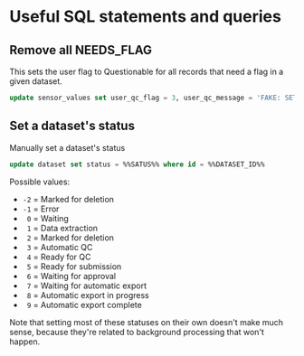 # Useful SQL statements and queries

## Remove all NEEDS_FLAG
This sets the user flag to Questionable for all records that need a flag in a given dataset.
```sql
update sensor_values set user_qc_flag = 3, user_qc_message = 'FAKE: SET BY SCRIPT' where dataset_id = %%DATASET_ID%% and user_qc_flag = -10;
```
## Set a dataset's status
Manually set a dataset's status

```sql
update dataset set status = %%SATUS%% where id = %%DATASET_ID%%
```

Possible values:

* `-2` = Marked for deletion
* `-1` = Error
* ` 0` = Waiting
* ` 1` = Data extraction
* ` 2` = Marked for deletion
* ` 3` = Automatic QC
* ` 4` = Ready for QC
* ` 5` = Ready for submission
* ` 6` = Waiting for approval
* ` 7` = Waiting for automatic export
* ` 8` = Automatic export in progress
* ` 9` = Automatic export complete

Note that setting most of these statuses on their own doesn't make much sense,
because they're related to background processing that won't happen.